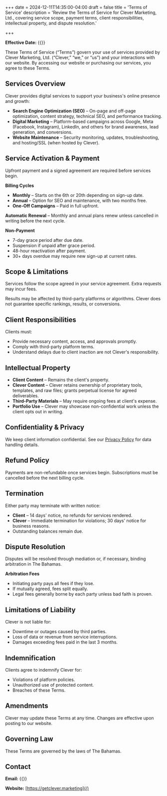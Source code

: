 +++
date = 2024-12-11T14:35:00-04:00
draft = false
title = 'Terms of Service'
description = 'Review the Terms of Service for Clever Marketing, Ltd., covering service scope, payment terms, client responsibilities, intellectual property, and dispute resolution.'

+++

**Effective Date:** {{<date>}}

These Terms of Service (“Terms”) govern your use of services provided by Clever Marketing, Ltd. (“Clever,” “we,” or “us”) and your interactions with our website. By accessing our website or purchasing our services, you agree to these Terms.

## Services Overview

Clever provides digital services to support your business's online presence and growth:

- **Search Engine Optimization (SEO)** – On-page and off-page optimization, content strategy, technical SEO, and performance tracking.
- **Digital Marketing** – Platform-based campaigns across Google, Meta (Facebook, Instagram), LinkedIn, and others for brand awareness, lead generation, and conversions.
- **Website Maintenance** – Security monitoring, updates, troubleshooting, and hosting/SSL (when hosted by Clever).

## Service Activation & Payment

Upfront payment and a signed agreement are required before services begin.

**Billing Cycles**  
- **Monthly** – Starts on the 6th or 20th depending on sign-up date.  
- **Annual** – Option for SEO and maintenance, with two months free.  
- **One-Off Campaigns** – Paid in full upfront.

**Automatic Renewal** – Monthly and annual plans renew unless cancelled in writing before the next cycle.

**Non-Payment**  
- 7-day grace period after due date.  
- Suspension if unpaid after grace period.  
- 48-hour reactivation after payment.  
- 30+ days overdue may require new sign-up at current rates.


## Scope & Limitations

Services follow the scope agreed in your service agreement. Extra requests may incur fees.

Results may be affected by third-party platforms or algorithms. Clever does not guarantee specific rankings, results, or conversions.


## Client Responsibilities

Clients must:  
- Provide necessary content, access, and approvals promptly.  
- Comply with third-party platform terms.  
- Understand delays due to client inaction are not Clever's responsibility.

## Intellectual Property

- **Client Content** – Remains the client's property.  
- **Clever Content** – Clever retains ownership of proprietary tools, templates, and raw files; grants perpetual license for agreed deliverables.  
- **Third-Party Materials** – May require ongoing fees at client's expense.  
- **Portfolio Use** – Clever may showcase non-confidential work unless the client opts out in writing.

## Confidentiality & Privacy

We keep client information confidential. See our [Privacy Policy](/privacy-policy/) for data handling details.

## Refund Policy

Payments are non-refundable once services begin. Subscriptions must be cancelled before the next billing cycle.

## Termination

Either party may terminate with written notice:  
- **Client** – 14 days' notice, no refunds for services rendered.  
- **Clever** – Immediate termination for violations; 30 days' notice for business reasons.  
- Outstanding balances remain due.

## Dispute Resolution

Disputes will be resolved through mediation or, if necessary, binding arbitration in The Bahamas.

**Arbitration Fees**  
- Initiating party pays all fees if they lose.  
- If mutually agreed, fees split equally.  
- Legal fees generally borne by each party unless bad faith is proven.

## Limitations of Liability

Clever is not liable for:  
- Downtime or outages caused by third parties.  
- Loss of data or revenue from service interruptions.  
- Damages exceeding fees paid in the last 3 months.

## Indemnification

Clients agree to indemnify Clever for:  
- Violations of platform policies.  
- Unauthorized use of protected content.  
- Breaches of these Terms.


## Amendments

Clever may update these Terms at any time. Changes are effective upon posting to our website.


## Governing Law

These Terms are governed by the laws of The Bahamas.

## Contact

**Email:** {{<email local="support" domain="getclever.marketing" >}}

**Website:** [https://getclever.marketing](/)

